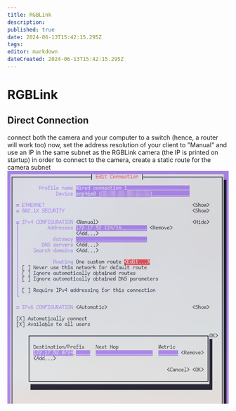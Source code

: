 ```yaml
---
title: RGBLink
description: 
published: true
date: 2024-06-13T15:42:15.295Z
tags: 
editor: markdown
dateCreated: 2024-06-13T15:42:15.295Z
---
```


# RGBLink
## Direct Connection
connect both the camera and your computer to a switch (hence, a router will work too)
now, set the address resolution of your client to "Manual" and use an IP in the same subnet as the RGBLink camera (the IP is printed on startup)
in order to connect to the camera, create a static route for the camera subnet
![rgblink_ip_configuration.png](/rgblink_ip_configuration.png)
